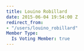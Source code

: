 ```yaml
---
title: Louino Robillard
date: 2015-06-04 19:54:00 Z
redirect_from:
- "/users/louino_robillard"
Member Type:
  Is Voting Member: true
---
```


